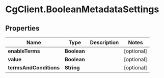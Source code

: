 # CgClient.BooleanMetadataSettings

## Properties

Name | Type | Description | Notes
------------ | ------------- | ------------- | -------------
**enableTerms** | **Boolean** |  | [optional] 
**value** | **Boolean** |  | [optional] 
**termsAndConditions** | **String** |  | [optional] 


